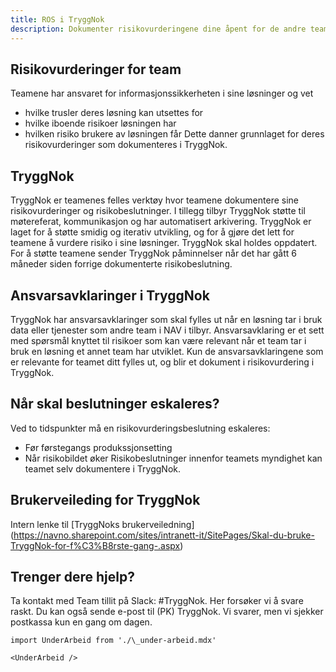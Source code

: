 ```yaml
---
title: ROS i TryggNok
description: Dokumenter risikovurderingene dine åpent for de andre teamene i NAV.
---
```


## Risikovurderinger for team

Teamene har ansvaret for informasjonssikkerheten i sine løsninger og vet

- hvilke trusler deres løsning kan utsettes for
- hvilke iboende risikoer løsningen har
- hvilken risiko brukere av løsningen får
  Dette danner grunnlaget for deres risikovurderinger som dokumenteres i TryggNok.

## TryggNok

TryggNok er teamenes felles verktøy hvor teamene dokumentere sine risikovurderinger og risikobeslutninger. I tillegg tilbyr TryggNok støtte til møtereferat, kommunikasjon og har automatisert arkivering.
TryggNok er laget for å støtte smidig og iterativ utvikling, og for å gjøre det lett for teamene å vurdere risiko i sine løsninger.
TryggNok skal holdes oppdatert. For å støtte teamene sender TryggNok påminnelser når det har gått 6 måneder siden forrige dokumenterte risikobeslutning.

## Ansvarsavklaringer i TryggNok

TryggNok har ansvarsavklaringer som skal fylles ut når en løsning tar i bruk data eller tjenester som andre team i NAV i tilbyr. Ansvarsavklaring er et sett med spørsmål knyttet til risikoer som kan være relevant når et team tar i bruk en løsning et annet team har utviklet.
Kun de ansvarsavklaringene som er relevante for teamet ditt fylles ut, og blir et dokument i risikovurdering i TryggNok.

## Når skal beslutninger eskaleres?

Ved to tidspunkter må en risikovurderingsbeslutning eskaleres:

- Før førstegangs produkssjonsetting
- Når risikobildet øker
  Risikobeslutninger innenfor teamets myndighet kan teamet selv dokumentere i TryggNok.

## Brukerveileding for TryggNok

Intern lenke til [TryggNoks brukerveiledning] (https://navno.sharepoint.com/sites/intranett-it/SitePages/Skal-du-bruke-TryggNok-for-f%C3%B8rste-gang-.aspx)

## Trenger dere hjelp?

Ta kontakt med Team tillit på Slack: #TryggNok. Her forsøker vi å svare raskt.
Du kan også sende e-post til (PK) TryggNok. Vi svarer, men vi sjekker postkassa kun en gang om dagen.

```mdx-code-block
import UnderArbeid from './\_under-arbeid.mdx'

<UnderArbeid />
```
